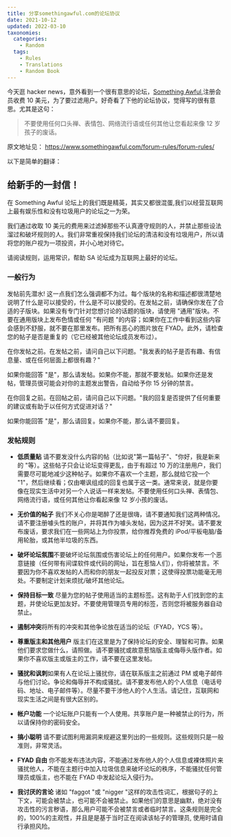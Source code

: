 ```yaml
---
title: 分享somethingawful.com的论坛协议
date: 2021-10-12
updated: 2022-03-10
taxonomies:
  categories:
    - Random
  tags:
    - Rules
    - Translations
    - Random Book
---
```


今天逛 hacker
news，意外看到一个很有意思的论坛，[Something Awful](https://www.somethingawful.com/),注册会员收费 10
美元，为了要过滤用户。好奇看了下他的论坛协议，觉得写的很有意思。尤其是这句：

> 不要使用任何口头禅、表情包、网络流行语或任何其他让您看起来像 12 岁孩子的废话。

原文地址见： <https://www.somethingawful.com/forum-rules/forum-rules/>

<!-- more -->

以下是简单的翻译：

## 给新手的一封信！

在 Something Awful 论坛上的我们既是精英，其实又都很混蛋,我们以经营互联网上最有娱乐性和没有垃圾用户的论坛之一为荣。

我们通过收取 10
美元的费用来过滤掉那些不认真遵守规则的人，并禁止那些设法溜过和破坏规则的人。我们非常重视保持我们论坛的清洁和没有垃圾用户，所以请将您的账户视为一项投资，并小心地对待它。

请阅读规则，运用常识，帮助 SA 论坛成为互联网上最好的论坛。

### 一般行为

发帖前先潜水!
这一点我们怎么强调都不为过。每个版块的名称和描述都很清楚地说明了什么是可以接受的，什么是不可以接受的。在发帖之前，请确保你发在了合适的子版块。如果没有专门针对您想讨论的话题的版块，请使用
"通用"版块。不要在通用版块上发布色情或任何 "有问题 "的内容；如果你在工作中看到这些内容会感到不舒服，就不要在那里发布。把所有恶心的图片放在
FYAD。此外，请检查您的帖子是否是重复的（它已经被其他论坛成员发布过）。

在你发帖之前。在发帖之前，请问自己以下问题。"我发表的帖子是否有趣、有信息量、或在任何层面上都很有趣？"

如果你能回答 "是"，那么请发帖。如果你不能，那就不要发帖。如果你还是发帖，管理员很可能会对你的主题发出警告，自动给予你 15 分钟的禁言。

在你回复之前。在回帖之前，请问自己以下问题。"我的回复是否提供了任何重要的建议或有助于以任何方式促进对话？"

如果你能回答 "是"，那么请回复。如果你不能，那么请不要回复。

### 发帖规则

- **低质量贴** 请不要发没什么内容的帖（比如说"第一篇帖子"、"你好，我是新来的 "等）。这些帖子只会让论坛变得更乱，由于有超过 10
  万的注册用户，我们需要尽可能地减少这种帖子。如果你不喜欢一个主题，那么就给它投一个
  "1"，然后继续看；仅由嘲讽组成的回复也属于这一类。通常来说，就是你要像在现实生活中对另一个人说话一样来发帖。不要使用任何口头禅、表情包、网络流行语，或任何其他让你看起来像
  12 岁小孩的废话。

- **无价值的帖子**
  我们不关心你是喝醉了还是很嗨，请不要通知我们这两种情况。请不要注册噱头性的账户，并将其作为噱头发帖，因为这并不好笑。请不要发布废话，要求我们在一些网站上为你投票，给你推荐免费的
  iPod/平板电脑/备用轮胎，或其他半垃圾的东西。

- **破坏论坛氛围**不要破坏论坛氛围或伤害论坛上的任何用户。如果你发布一个恶意链接（任何带有间谍软件或代码的网址，旨在惹恼人们），你将被禁言。不要因为你不喜欢发帖的人而和你的朋友一起投反对票；这使得投票功能毫无用处。不要制定计划来烦扰/破坏其他论坛。

- **保持目标一致** 尽量为您的帖子使用适当的主题标签。这有助于人们找到您的主题，并使论坛更加友好。不要使用管理员专用的标签，否则您将被服务器自动禁止。

- **遏制冲突**将所有的冲突和其他争论放在适当的论坛（FYAD，YCS 等）。

- **尊重版主和其他用户**
  版主们在这里是为了保持论坛的安全、理智和可靠。如果他们要求您做什么，请照做。请不要骚扰或故意惹恼版主或侮辱头版作者。如果你不喜欢版主或版主的工作，请不要在这里发帖。

- **骚扰和讽刺**如果有人在论坛上骚扰你，请在联系版主之前通过 PM
  或电子邮件与他们讨论。争论和侮辱并不构成骚扰。请不要发布他人的个人信息（电话号码、地址、电子邮件等）。尽量不要干涉他人的个人生活。请记住，互联网和现实生活之间是有很大区别的。

- **帐户功能** 一个论坛账户只能有一个人使用。共享账户是一种被禁止的行为，所以请保持你的密码安全。

- **搞小聪明** 请不要试图利用漏洞来规避这里列出的一些规则。这些规则只是一般准则，非常灵活。

- **FYAD 自由**
  你不能发布违法内容，不能通过发布他人的个人信息或裸体照片来骚扰他人，不能在主题行中加入垃圾信息来破坏论坛的秩序，不能骚扰任何管理员或版主，也不能在 FYAD
  中发起论坛入侵行为。

- **我讨厌的言论** 诸如 "faggot "或 "nigger
  "这样的攻击性词汇，根据句子的上下文，可能会被禁止，也可能不会被禁止。如果他们的意思是幽默，绝对没有攻击性的污言秽语，那么用户可能不会被禁言或者临时禁言。这条规则是完全的，100%的主观性，并且是是基于当时正在阅读该帖子的管理员,
  使用时请自行承担风险。
